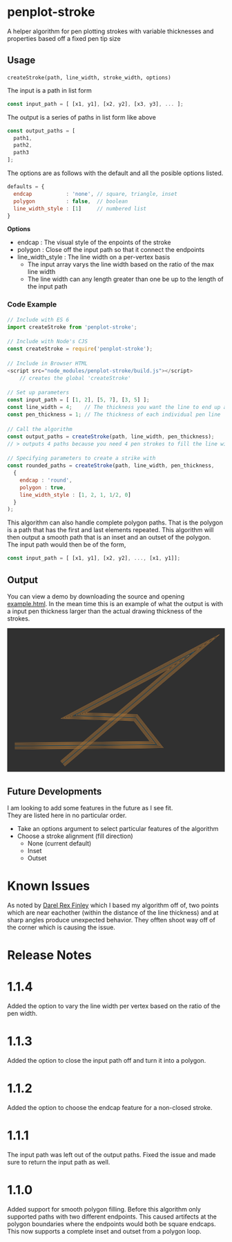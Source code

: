 # penplot-stroke
A helper algorithm for pen plotting strokes with variable thicknesses
and properties based off a fixed pen tip size

## Usage

`createStroke(path, line_width, stroke_width, options)`

The input is a path in list form  
```js
const input_path = [ [x1, y1], [x2, y2], [x3, y3], ... ];
```
The output is a series of paths in list form like above
```js
const output_paths = [
  path1,
  path2,
  path3
];
```

The options are as follows with the default and all the posible options listed.
```js
defaults = {
  endcap           : 'none', // square, triangle, inset
  polygon          : false,  // boolean
  line_width_style : [1]     // numbered list
}
```

**Options**
+ endcap : The visual style of the enpoints of the stroke
+ polygon : Close off the input path so that it connect the endpoints
+ line_width_style : The line width on a per-vertex basis
  - The input array varys the line width based on the ratio of the max line
    width
  - The line width can any length greater than one be up to the length of the
    input path

### Code Example

```js
// Include with ES 6
import createStroke from 'penplot-stroke';

// Include with Node's CJS
const createStroke = require('penplot-stroke');

// Include in Browser HTML
<script src="node_modules/penplot-stroke/build.js"></script>
    // creates the global 'createStroke'

// Set up parameters
const input_path = [ [1, 2], [5, 7], [3, 5] ];
const line_width = 4;    // The thickness you want the line to end up as
const pen_thickness = 1; // The thickness of each individual pen line

// Call the algorithm
const output_paths = createStroke(path, line_width, pen_thickness);
// > outputs 4 paths because you need 4 pen strokes to fill the line width of 1

// Specifying parameters to create a strike with
const rounded_paths = createStroke(path, line_width, pen_thickness, 
  { 
    endcap : 'round',
    polygon : true,
    line_width_style : [1, 2, 1, 1/2, 0]
  }
);
```

This algorithm can also handle complete polygon paths. That is the polygon is
a path that has the first and last elements repeated. This algorithm will then
output a smooth path that is an inset and an outset of the polygon.  
The input path would then be of the form,
```js
const input_path = [ [x1, y1], [x2, y2], ..., [x1, y1]];
```

## Output
You can view a demo by downloading the source and opening 
[example.html](./example.html). In the mean time this is an example of what
the output is with a input pen thickness larger than the actual drawing
thickness of the strokes.

![Example Output Image](./stroke.png)

## Future Developments
I am looking to add some features in the future as I see fit.  
They are listed here in no particular order.  
+ Take an options argument to select particular features of the algorithm
+ Choose a stroke alignment (fill direction)
  + None (current default)
  + Inset
  + Outset

# Known Issues
As noted by [Darel Rex Finley](http://alienryderflex.com/polygon_inset/) which I
based my algorithm off of, two points which are near eachother (within the
distance of the line thickness) and at sharp angles produce unexpected behavior.
They offten shoot way off of the corner which is causing the issue.

# Release Notes

# 1.1.4
Added the option to vary the line width per vertex based on the ratio of the
pen width.

# 1.1.3
Added the option to close the input path off and turn it into a polygon.

# 1.1.2
Added the option to choose the endcap feature for a non-closed stroke.

# 1.1.1
The input path was left out of the output paths. Fixed the issue and made sure to
return the input path as well.

# 1.1.0
Added support for smooth polygon filling. Before this algorithm only supported
paths with two different endpoints. This caused artifects at the polygon
boundaries where the endpoints would both be square endcaps. This now supports
a complete inset and outset from a polygon loop.